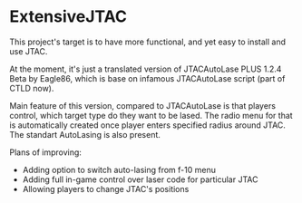 # ExtensiveJTAC
This project's target is to have more functional, and yet easy to install and use JTAC.

At the moment, it's just a translated version of JTACAutoLase PLUS 1.2.4 Beta by Eagle86, which is base on infamous JTACAutoLase script (part of CTLD now).

Main feature of this version, compared to JTACAutoLase is that players control, which target type do they want to be lased. The radio menu for that is automatically created once player enters specified radius around JTAC.
The standart AutoLasing is also present.

Plans of improving:
- Adding option to switch auto-lasing from f-10 menu
- Adding full in-game control over laser code for particular JTAC
- Allowing players to change JTAC's positions